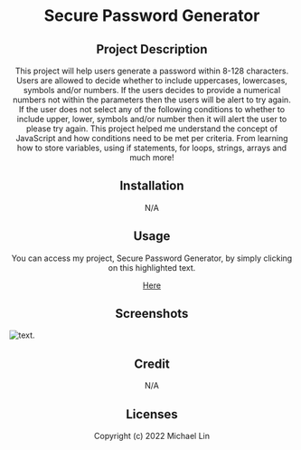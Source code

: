  <h1 align="center"> Secure Password Generator </h1>

<h2 align="center"> Project Description </h2>
<p align="center"> This project will help users generate a password within 8-128 characters. Users are allowed to decide whether to include uppercases, lowercases, symbols and/or numbers. If the users decides to provide a numerical numbers not within the parameters then the users will be alert to try again. If the user does not select any of the following conditions to whether to include upper, lower, symbols and/or number then it will alert the user to please try again. This project helped me understand the concept of JavaScript and how conditions need to be met per criteria. From learning how to store variables, using if statements, for loops, strings, arrays and much more! </p>
  
<h2 align="center"> Installation </h2>
<p align="center"> N/A </p>

<h2 align="center"> Usage </h2>
<p align="center"> You can access my project, Secure Password Generator, by simply clicking on this highlighted text. </p>
<p align="center"> <a href="https://michaelx626.github.io/Most-Secured-Password-Generator/index.html" target="_blank"> Here </a> </p>

<h2 align="center"> Screenshots </h2>

![text](https://github.com/Michaelx626/Most-Secure-Password-Generator/blob/main/assets/CSS/Screen%20Shot%202022-12-22%20at%2011.13.55%20PM.png).

<h2 align="center">  Credit </h2>
<p align="center"> N/A

<h2 align="center"> Licenses </h2>
<p align="center"> Copyright (c) 2022 Michael Lin </p>
